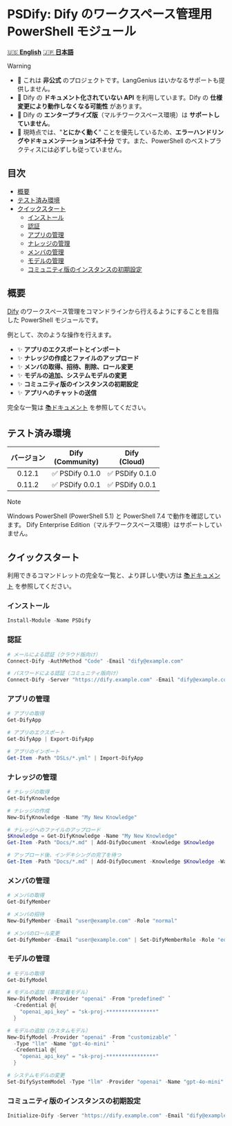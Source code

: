 <!-- omit in toc -->
# PSDify: Dify のワークスペース管理用 PowerShell モジュール

[🇺🇸 **English**](./README.md) [🇯🇵 **日本語**](./README.ja.md)

> [!WARNING]
>
> - 🚨 これは **非公式** のプロジェクトです。LangGenius はいかなるサポートも提供しません。
> - 🚨 Dify の **ドキュメント化されていない API** を利用しています。Dify の **仕様変更により動作しなくなる可能性** があります。
> - 🚨 Dify の **エンタープライズ版**（マルチワークスペース環境）は **サポートしていません**。
> - 🚨 現時点では、"**とにかく動く**" ことを優先しているため、**エラーハンドリングやドキュメンテーションは不十分** です。また、PowerShell のベストプラクティスには必ずしも従っていません。

<!-- omit in toc -->
## 目次

- [概要](#概要)
- [テスト済み環境](#テスト済み環境)
- [クイックスタート](#クイックスタート)
  - [インストール](#インストール)
  - [認証](#認証)
  - [アプリの管理](#アプリの管理)
  - [ナレッジの管理](#ナレッジの管理)
  - [メンバの管理](#メンバの管理)
  - [モデルの管理](#モデルの管理)
  - [コミュニティ版のインスタンスの初期設定](#コミュニティ版のインスタンスの初期設定)

## 概要

[Dify](https://github.com/langgenius/dify) のワークスペース管理をコマンドラインから行えるようにすることを目指した PowerShell モジュールです。

例として、次のような操作を行えます。

- ✨ **アプリのエクスポートとインポート**
- ✨ **ナレッジの作成とファイルのアップロード**
- ✨ **メンバの取得、招待、削除、ロール変更**
- ✨ **モデルの追加、システムモデルの変更**
- ✨ **コミュニティ版のインスタンスの初期設定**
- ✨ **アプリへのチャットの送信**

完全な一覧は [📚ドキュメント](./Docs/README.ja.md) を参照してください。

## テスト済み環境

| バージョン | Dify<br>(Community) | Dify<br>(Cloud) |
| :---: | :---: | :---: |
| 0.12.1 | ✅ PSDify 0.1.0 | ✅ PSDify 0.1.0 |
| 0.11.2 | ✅ PSDify 0.0.1 | ✅ PSDify 0.0.1 |

> [!NOTE]
> Windows PowerShell (PowerShell 5.1) と PowerShell 7.4 で動作を確認しています。
> Dify Enterprise Edition（マルチワークスペース環境）はサポートしていません。

## クイックスタート

利用できるコマンドレットの完全な一覧と、より詳しい使い方は [📚ドキュメント](./Docs/README.ja.md) を参照してください。

### インストール

```powershell
Install-Module -Name PSDify
```

### 認証

```powershell
# メールによる認証（クラウド版向け）
Connect-Dify -AuthMethod "Code" -Email "dify@example.com"

# パスワードによる認証（コミュニティ版向け）
Connect-Dify -Server "https://dify.example.com" -Email "dify@example.com"
```

### アプリの管理

```powershell
# アプリの取得
Get-DifyApp

# アプリのエクスポート
Get-DifyApp | Export-DifyApp

# アプリのインポート
Get-Item -Path "DSLs/*.yml" | Import-DifyApp
```

### ナレッジの管理

```powershell
# ナレッジの取得
Get-DifyKnowledge

# ナレッジの作成
New-DifyKnowledge -Name "My New Knowledge"

# ナレッジへのファイルのアップロード
$Knowledge = Get-DifyKnowledge -Name "My New Knowledge"
Get-Item -Path "Docs/*.md" | Add-DifyDocument -Knowledge $Knowledge

# アップロード後、インデキシングの完了を待つ
Get-Item -Path "Docs/*.md" | Add-DifyDocument -Knowledge $Knowledge -Wait
```

### メンバの管理

```powershell
# メンバの取得
Get-DifyMember

# メンバの招待
New-DifyMember -Email "user@example.com" -Role "normal"

# メンバのロール変更
Get-DifyMember -Email "user@example.com" | Set-DifyMemberRole -Role "editor"
```

### モデルの管理

```powershell
# モデルの取得
Get-DifyModel

# モデルの追加（事前定義モデル）
New-DifyModel -Provider "openai" -From "predefined" `
  -Credential @{
    "openai_api_key" = "sk-proj-****************"
  }

# モデルの追加（カスタムモデル）
New-DifyModel -Provider "openai" -From "customizable" `
  -Type "llm" -Name "gpt-4o-mini" `
  -Credential @{
    "openai_api_key" = "sk-proj-****************"
  }

# システムモデルの変更
Set-DifySystemModel -Type "llm" -Provider "openai" -Name "gpt-4o-mini"
```

### コミュニティ版のインスタンスの初期設定

```powershell
Initialize-Dify -Server "https://dify.example.com" -Email "dify@example.com" -Name "Dify"
```
